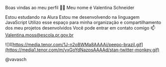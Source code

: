 Boas vindas ao meu perfil 💙💙
Meu nome é Valentina Schneider 

Estou estudando na Alura
Estou me desenvolvendo na linguagem JavaScript
Utilizo esse espaço para minha organização e compartilhamento dos meu projetos desenvolvidos
Você pode entrar em contato comigo 📫
Valentina.moss@escola.pr.gov.br 

![]([https://media.tenor.com/1J-n2oBWMa8AAAAi/peepo-brazil.gif](https://media1.tenor.com/m/yxGoYdNazpsAAAAd/stan-twitter-monkey.gif)

@vavasch
